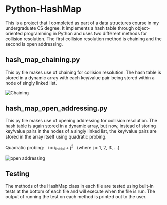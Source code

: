 # Python-HashMap
This is a project that I completed as part of a data structures course in my undergraduate CS degree. It implements a hash table through object-oriented programming in Python and uses two different methods for collision resolution. The first collision resolution method is chaining and the second is open addressing.

## hash_map_chaining.py
This py file makes use of chaining for collision resolution. The hash table is stored in a dynamic array with each key/value pair being stored within a node of singly linked list. 

![Chaining](https://user-images.githubusercontent.com/13329400/170104841-ad2d3198-7a2d-494a-8e61-f612d37b4896.jpg)

## hash_map_open_addressing.py
This py file makes use of opening addressing for collision resolution. The hash table is again stored in a dynamic array, but now, instead of storing key/value pairs in the nodes of a singly linked list, the key/value pairs are stored in the array itself using quadratic probing.

Quadratic probing: &nbsp; i = i<sub>initial</sub> + j<sup>2</sup> &nbsp; (where j = 1, 2, 3, …)

![open addressing](https://user-images.githubusercontent.com/13329400/170104957-914031b1-7e90-4b77-acfb-f244a61f5886.jpg)

## Testing
The methods of the HashMap class in each file are tested using built-in tests at the bottom of each file and will execute when the file is run. The output of running the test on each method is printed out to the user.  
